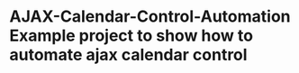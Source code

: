 # AJAX-Calendar-Control-Automation<br> Example project to show how to automate ajax calendar control
